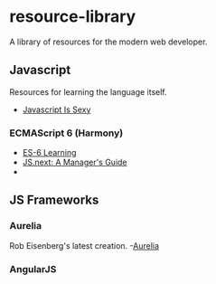 # resource-library
A library of resources for the modern web developer.

## Javascript
Resources for learning the language itself.
- [Javascript Is Sexy](http://javascriptissexy.com/)
### ECMAScript 6 (Harmony)
- [ES-6 Learning](https://github.com/ericdouglas/ES6-Learning)
- [JS.next: A Manager's Guide](http://chimera.labs.oreilly.com/books/1234000001623/index.html)
- 
## JS Frameworks

### Aurelia
Rob Eisenberg's latest creation.
-[Aurelia](http://aurelia.io/index.html)
### AngularJS
